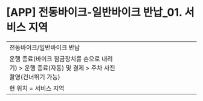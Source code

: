 # [APP] 전동바이크-일반바이크 반납_01. 서비스 지역

|  |  |  |  |  |  |  |  |  |  |  |  |  |  |
| --- | --- | --- | --- | --- | --- | --- | --- | --- | --- | --- | --- | --- | --- |
| 전동바이크/일반바이크 반납 | | | | | | | | | | | | | |
| 운행 종료(바이크 잠금장치를 손으로 내리기) > 운행 종료(자동) 및 결제 > 주차 사진 촬영(건너뛰기 가능) | | | | | | | | | | | | | |
| 현 위치 = 서비스 지역 |  | | | | | | | | | | | | |